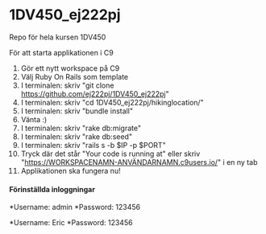 # 1DV450_ej222pj
Repo för hela kursen 1DV450

För att starta applikationen i C9   
1. Gör ett nytt workspace på C9   
2. Välj Ruby On Rails som template   
3. I terminalen: skriv  "git clone https://github.com/ej222pj/1DV450_ej222pj"   
4. I terminalen: skriv "cd 1DV450_ej222pj/hikinglocation/"   
5. I terminalen: skriv "bundle install"   
6. Vänta :)   
7. I terminalen: skriv "rake db:migrate"   
8. I terminalen: skriv "rake db:seed"    
9. I terminalen: skriv "rails s -b $IP -p $PORT"   
10. Tryck där det står "Your code is running at" eller skriv "https://WORKSPACENAMN-ANVÄNDARNAMN.c9users.io/" i en ny tab    
11. Applikationen ska fungera nu!

#### Förinställda inloggningar 
*Username: admin
*Password: 123456

*Username: Eric
*Password: 123456
